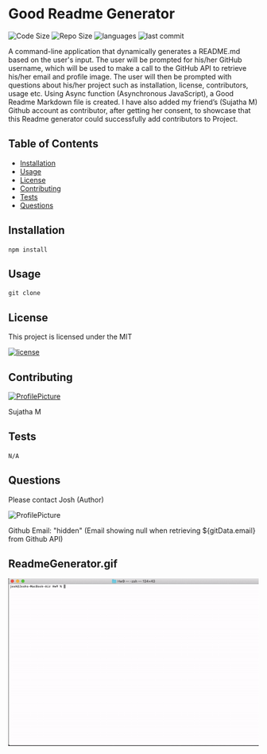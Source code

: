 
# Good Readme Generator
![Code Size](https://img.shields.io/github/languages/code-size/joshb4u/Hw9)
![Repo Size](https://img.shields.io/github/repo-size/joshb4u/Hw9)
![languages](https://img.shields.io/github/languages/top/joshb4u/Hw9)
![last commit](https://img.shields.io/github/last-commit/joshb4u/Hw9)


 A command-line application that dynamically generates a README.md based on the user's input. The user will be prompted for his/her GitHub username, which will be used to make a call to the GitHub API to retrieve his/her email and profile image. The user will then be prompted with questions about his/her project such as installation, license, contributors, usage etc. Using Async function (Asynchronous JavaScript), a Good Readme Markdown file is created.  I have also added my friend’s (Sujatha M) Github account as contributor, after getting her consent, to showcase that this Readme generator could successfully add contributors to Project.

## Table of Contents
* [Installation](#Installation)
* [Usage](#Usage)
* [License](#License)
* [Contributing](#Contributing)
* [Tests](#Tests)
* [Questions](#Questions)


## Installation
```
npm install
```


## Usage
```
git clone
```


## License
This project is licensed under the MIT 

[![license](https://img.shields.io/npm/l/license)](https://opensource.org/licenses/MIT)


## Contributing

[![ProfilePicture](https://avatars0.githubusercontent.com/u/59231894?v=4)](https://github.com/sujatha-m)

Sujatha M


## Tests
```
N/A
```


## Questions

 Please contact Josh (Author)


![ProfilePicture](https://avatars2.githubusercontent.com/u/59143348?v=4)

Github Email: "hidden" (Email showing null when retrieving ${gitData.email} from Github API)


## ReadmeGenerator.gif

![Readme Generator.gif](https://github.com/joshb4u/Hw9/blob/master/Assets/Readme%20Generator.gif)
